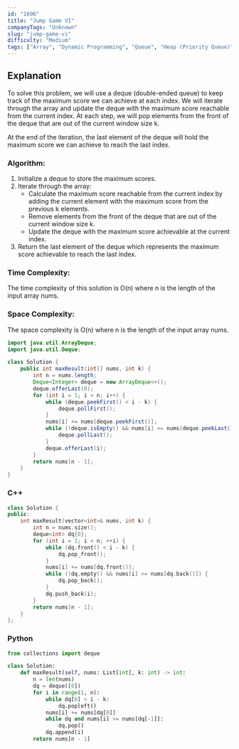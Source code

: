 ```yaml
---
id: "1696"
title: "Jump Game VI"
companyTags: "Unknown"
slug: "jump-game-vi"
difficulty: "Medium"
tags: ["Array", "Dynamic Programming", "Queue", "Heap (Priority Queue)", "Monotonic Queue"]
---
```


## Explanation
To solve this problem, we will use a deque (double-ended queue) to keep track of the maximum score we can achieve at each index. We will iterate through the array and update the deque with the maximum score reachable from the current index. At each step, we will pop elements from the front of the deque that are out of the current window size k.

At the end of the iteration, the last element of the deque will hold the maximum score we can achieve to reach the last index.

### Algorithm:
1. Initialize a deque to store the maximum scores.
2. Iterate through the array:
   - Calculate the maximum score reachable from the current index by adding the current element with the maximum score from the previous k elements.
   - Remove elements from the front of the deque that are out of the current window size k.
   - Update the deque with the maximum score achievable at the current index.
3. Return the last element of the deque which represents the maximum score achievable to reach the last index.

### Time Complexity:
The time complexity of this solution is O(n) where n is the length of the input array nums.

### Space Complexity:
The space complexity is O(n) where n is the length of the input array nums.
```java
import java.util.ArrayDeque;
import java.util.Deque;

class Solution {
    public int maxResult(int[] nums, int k) {
        int n = nums.length;
        Deque<Integer> deque = new ArrayDeque<>();
        deque.offerLast(0);
        for (int i = 1; i < n; i++) {
            while (deque.peekFirst() < i - k) {
                deque.pollFirst();
            }
            nums[i] += nums[deque.peekFirst()];
            while (!deque.isEmpty() && nums[i] >= nums[deque.peekLast()]) {
                deque.pollLast();
            }
            deque.offerLast(i);
        }
        return nums[n - 1];
    }
}
```

### C++
```cpp
class Solution {
public:
    int maxResult(vector<int>& nums, int k) {
        int n = nums.size();
        deque<int> dq{0};
        for (int i = 1; i < n; ++i) {
            while (dq.front() < i - k) {
                dq.pop_front();
            }
            nums[i] += nums[dq.front()];
            while (!dq.empty() && nums[i] >= nums[dq.back()]) {
                dq.pop_back();
            }
            dq.push_back(i);
        }
        return nums[n - 1];
    }
};
```

### Python
```python
from collections import deque

class Solution:
    def maxResult(self, nums: List[int], k: int) -> int:
        n = len(nums)
        dq = deque([0])
        for i in range(1, n):
            while dq[0] < i - k:
                dq.popleft()
            nums[i] += nums[dq[0]]
            while dq and nums[i] >= nums[dq[-1]]:
                dq.pop()
            dq.append(i)
        return nums[n - 1]
```